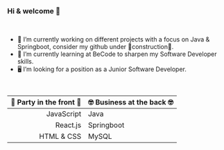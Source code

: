 ### Hi & welcome :sunflower:
</br>

- 🔭 I’m currently working on different projects with a focus on Java & Springboot, consider my github under 🚧construction🚧.
- 🌱 I’m currently learning at BeCode to sharpen my Software Developer skills.
- 🖥️ I’m looking for a position as a Junior Software Developer.

</br>
 
| 🎊 Party in the front 🎊 | 🤓 Business at the back 🤓 |
|-----:|-----------|
| JavaScript| Java|
| React.js | Springboot|
| HTML & CSS | MySQL |

